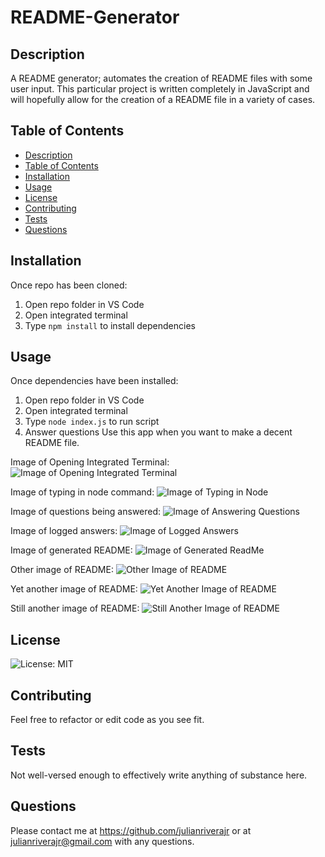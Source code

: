 # README-Generator

## Description
A README generator; automates the creation of README files with some user input.
This particular project is written completely in JavaScript and will hopefully allow for the creation of a README file in a variety of cases.

## Table of Contents
* [Description](#description)
* [Table of Contents](#tableofcontents)
* [Installation](#installation)
* [Usage](#usage)
* [License](#license)
* [Contributing](#contributing)
* [Tests](#tests)
* [Questions](#questions)

## Installation 
Once repo has been cloned:
1. Open repo folder in VS Code
2. Open integrated terminal
3. Type `npm install` to install dependencies

## Usage
Once dependencies have been installed:
1. Open repo folder in VS Code 
2. Open integrated terminal
3. Type `node index.js` to run script
4. Answer questions
Use this app when you want to make a decent README file.

Image of Opening Integrated Terminal:
![Image of Opening Integrated Terminal](./images/openInTerminal.png)

Image of typing in node command:
![Image of Typing in Node](./images/typeNode.png)

Image of questions being answered:
![Image of Answering Questions](./images/answeringQuestions.png)

Image of logged answers:
![Image of Logged Answers](./images/loggedAnswers.png)

Image of generated README:
![Image of Generated ReadMe](./images/generatedReadMe.png)

Other image of README:
![Other Image of README](./images/ReadMe.png)

Yet another image of README:
![Yet Another Image of README](./images/ReadMe2.png)

Still another image of README:
![Still Another Image of README](./images/ReadMe3.png)

## License
![License: MIT](https://img.shields.io/badge/License-MIT-yellow.svg)

## Contributing
Feel free to refactor or edit code as you see fit.

## Tests
Not well-versed enough to effectively write anything of substance here.

## Questions
Please contact me at https://github.com/julianriverajr or at julianriverajr@gmail.com with any questions.